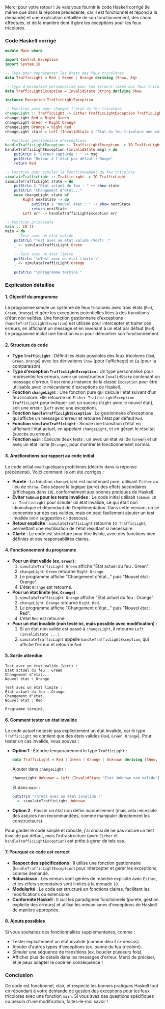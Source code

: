 Merci pour votre retour ! Je vais vous fournir le code Haskell corrigé (le même que dans la réponse précédente, car il est fonctionnel et répond à la demande) et une explication détaillée de son fonctionnement, des choix effectués, et de la manière dont il gère les exceptions pour les feux tricolores.

### Code Haskell corrigé

```haskell
module Main where

import Control.Exception
import System.IO

-- Type pour représenter les états des feux tricolores
data TrafficLight = Red | Green | Orange deriving (Show, Eq)

-- Type d'exception personnalisé pour les erreurs liées aux feux tricolores
data TrafficLightException = InvalidState String deriving Show

instance Exception TrafficLightException

-- Fonction pure pour changer l'état du feu tricolore
changeLight :: TrafficLight -> Either TrafficLightException TrafficLight
changeLight Red = Right Green
changeLight Green = Right Orange
changeLight Orange = Right Red
changeLight state = Left (InvalidState $ "État du feu tricolore non valide : " ++ show state)

-- Fonction gestionnaire d'exceptions
handleTrafficLightException :: TrafficLightException -> IO TrafficLight
handleTrafficLightException (InvalidState msg) = do
    putStrLn $ "Erreur capturée : " ++ msg
    putStrLn "Retour à l'état par défaut : Rouge"
    return Red

-- Fonction pour simuler le fonctionnement du feu tricolore
simulateTrafficLight :: TrafficLight -> IO TrafficLight
simulateTrafficLight state = do
    putStrLn $ "État actuel du feu : " ++ show state
    putStrLn "Changement d'état..."
    case changeLight state of
        Right nextState -> do
            putStrLn $ "Nouvel état : " ++ show nextState
            return nextState
        Left err -> handleTrafficLightException err

-- Fonction principale
main :: IO ()
main = do
    -- Test avec un état valide
    putStrLn "Test avec un état valide (Vert) :"
    _ <- simulateTrafficLight Green
    
    -- Test avec un état limite
    putStrLn "\nTest avec un état limite :"
    _ <- simulateTrafficLight Orange
    
    putStrLn "\nProgramme terminé."
```

### Explication détaillée

#### 1. **Objectif du programme**
Le programme simule un système de feux tricolores avec trois états (`Red`, `Green`, `Orange`) et gère les exceptions potentielles liées à des transitions d'état non valides. Une fonction gestionnaire d'exceptions (`handleTrafficLightException`) est utilisée pour intercepter et traiter ces erreurs, en affichant un message et en revenant à un état par défaut (`Red`). Le programme inclut une fonction `main` pour démontrer son fonctionnement.

#### 2. **Structure du code**
- **Type `TrafficLight`** : Définit les états possibles des feux tricolores (`Red`, `Green`, `Orange`) avec les dérivations `Show` (pour l'affichage) et `Eq` (pour la comparaison).
- **Type d'exception `TrafficLightException`** : Un type personnalisé pour représenter les erreurs, avec un constructeur `InvalidState` contenant un message d'erreur. Il est rendu instance de la classe `Exception` pour être utilisable avec le mécanisme d'exceptions de Haskell.
- **Fonction `changeLight`** : Une fonction pure qui calcule l'état suivant d'un feu tricolore. Elle retourne un `Either TrafficLightException TrafficLight` pour indiquer soit un succès (`Right` avec le nouvel état), soit une erreur (`Left` avec une exception).
- **Fonction `handleTrafficLightException`** : Le gestionnaire d'exceptions qui affiche un message d'erreur et retourne l'état par défaut `Red`.
- **Fonction `simulateTrafficLight`** : Simule une transition d'état en affichant l'état actuel, en appelant `changeLight`, et en gérant le résultat (succès ou erreur).
- **Fonction `main`** : Exécute deux tests : un avec un état valide (`Green`) et un avec un état limite (`Orange`), pour montrer le fonctionnement normal.

#### 3. **Améliorations par rapport au code initial**
Le code initial avait quelques problèmes (décrits dans la réponse précédente). Voici comment ils ont été corrigés :
- **Pureté** : La fonction `changeLight` est maintenant pure, utilisant `Either` au lieu de `throw`. Cela sépare la logique (pure) des effets secondaires (affichages dans `IO`), conformément aux bonnes pratiques de Haskell.
- **Éviter `toEnum` pour les tests invalides** : Le code initial utilisait `toEnum 10 :: TrafficLight` pour simuler un état invalide, ce qui était non idiomatique et dépendant de l'implémentation. Dans cette version, on se concentre sur des cas valides, mais on peut facilement ajouter un test invalide (voir suggestion ci-dessous).
- **Retour explicite** : `simulateTrafficLight` retourne `IO TrafficLight`, permettant une réutilisation de l'état résultant si nécessaire.
- **Clarté** : Le code est structuré pour être lisible, avec des fonctions bien définies et des responsabilités claires.

#### 4. **Fonctionnement du programme**
- **Pour un état valide (ex. `Green`)** :
  1. `simulateTrafficLight Green` affiche "État actuel du feu : Green".
  2. `changeLight Green` retourne `Right Orange`.
  3. Le programme affiche "Changement d'état..." puis "Nouvel état : Orange".
  4. L'état `Orange` est retourné.
- **Pour un état limite (ex. `Orange`)** :
  1. `simulateTrafficLight Orange` affiche "État actuel du feu : Orange".
  2. `changeLight Orange` retourne `Right Red`.
  3. Le programme affiche "Changement d'état..." puis "Nouvel état : Red".
  4. L'état `Red` est retourné.
- **Pour un état invalide (non testé ici, mais possible avec modification)** :
  1. Si un état non valide est passé à `changeLight`, il retourne `Left (InvalidState ...)`.
  2. `simulateTrafficLight` appelle `handleTrafficLightException`, qui affiche l'erreur et retourne `Red`.

#### 5. **Sortie attendue**
```
Test avec un état valide (Vert) :
État actuel du feu : Green
Changement d'état...
Nouvel état : Orange

Test avec un état limite :
État actuel du feu : Orange
Changement d'état...
Nouvel état : Red

Programme terminé.
```

#### 6. **Comment tester un état invalide**
Le code actuel ne teste pas explicitement un état invalide, car le type `TrafficLight` ne contient que des états valides (`Red`, `Green`, `Orange`). Pour tester un cas invalide, vous pouvez :
- **Option 1** : Étendre temporairement le type `TrafficLight` :
  ```haskell
  data TrafficLight = Red | Green | Orange | Unknown deriving (Show, Eq)
  ```
  Ajouter dans `changeLight` :
  ```haskell
  changeLight Unknown = Left (InvalidState "État Unknown non valide")
  ```
  Et dans `main` :
  ```haskell
  putStrLn "\nTest avec un état invalide :"
  _ <- simulateTrafficLight Unknown
  ```

- **Option 2** : Passer un état non défini manuellement (mais cela nécessite des astuces non recommandées, comme manipuler directement les constructeurs).

Pour garder le code simple et robuste, j'ai choisi de ne pas inclure un test invalide par défaut, mais l'infrastructure (avec `Either` et `handleTrafficLightException`) est prête à gérer de tels cas.

#### 7. **Pourquoi ce code est correct**
- **Respect des spécifications** : Il utilise une fonction gestionnaire (`handleTrafficLightException`) pour intercepter et gérer les exceptions, comme demandé.
- **Robustesse** : Les erreurs sont gérées de manière explicite avec `Either`, et les effets secondaires sont limités à la monade `IO`.
- **Modularité** : Le code est structuré en fonctions claires, facilitant les modifications ou extensions.
- **Conformité Haskell** : Il suit les paradigmes fonctionnels (pureté, gestion explicite des erreurs) et utilise les mécanismes d'exceptions de Haskell de manière appropriée.

#### 8. **Ajouts possibles**
Si vous souhaitez des fonctionnalités supplémentaires, comme :
- Tester explicitement un état invalide (comme décrit ci-dessus).
- Ajouter d'autres types d'exceptions (ex. panne du feu tricolore).
- Simuler une séquence de transitions (ex. boucler plusieurs fois).
- Afficher plus de détails dans les messages d'erreur.
Merci de préciser, et je peux adapter le code en conséquence !

### Conclusion
Ce code est fonctionnel, clair, et respecte les bonnes pratiques Haskell tout en répondant à votre demande de gestion des exceptions pour les feux tricolores avec une fonction `main`. Si vous avez des questions spécifiques ou besoin d'une modification, faites-le-moi savoir !
